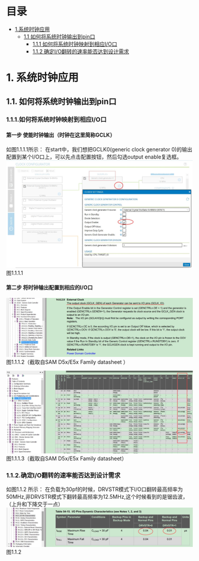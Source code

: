 # 目录
* [1.系统时钟应用](#1-系统时钟应用)
  * [1.1 如何将系统时钟输出到pin口](#11-如何将系统时钟输出到pin口)
    * [1.1.1 如何将系统时钟映射到相应I/O口](#111-如何将系统时钟映射到相应I/O口)
    * [1.1.2 确定I/O翻转的速率能否达到设计需求](#112-确定I/O翻转的速率能否达到设计需求)


# 1. 系统时钟应用
## 1.1. 如何将系统时钟输出到pin口

### 1.1.1.如何将系统时钟映射到相应I/O口
#### 第一步 使能时钟输出（时钟在这里简称GCLK）
如图1.1.1.1所示：
在start中，我们想把GCLK0(generic clock generator 0)的输出配置到某个I/O口上，可以先点击配置按钮，然后勾选output enable复选框。
![images](https://github.com/yuchengstudio/SAMD51/blob/master/aplication_note/pictures/sysclock_003.jpg)
图1.1.1.1

#### 第二步 将时钟输出配置到相应的I/O口

![images](https://github.com/yuchengstudio/SAMD51/blob/master/aplication_note/pictures/sysclock_004.jpg)
图1.1.1.2（截取自SAM D5x/E5x Family datasheet ）

![images](https://github.com/yuchengstudio/SAMD51/blob/master/aplication_note/pictures/sysclock_005.jpg)
图1.1.1.3（截取自SAM D5x/E5x Family datasheet）

### 1.1.2.确定I/O翻转的速率能否达到设计需求
如图1.1.2 所示：
在负载为30pf的时候，DRVSTR模式下I/O口翻转最高频率为50MHz,非DRVSTR模式下翻转最高频率为12.5MHz,这个时候看到的是锯齿波，（上升和下降交于一点）
![images](https://github.com/yuchengstudio/SAMD51/blob/master/aplication_note/pictures/sysclock_002.jpg)
图1.1.2

  


